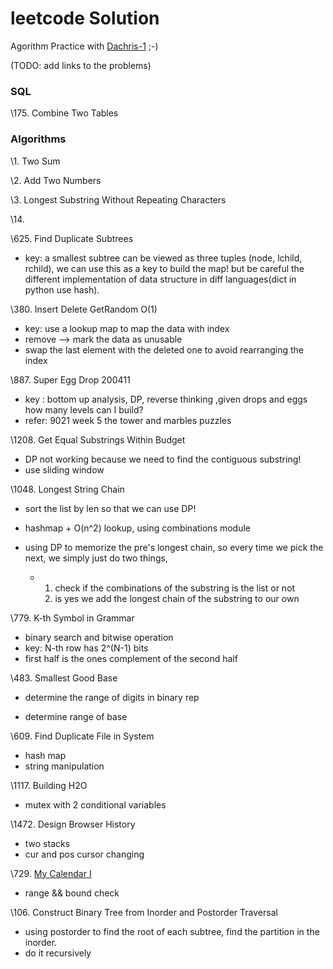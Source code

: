 # leetcode Solution
Agorithm Practice with [Dachris-1](https://github.com/Dachris-1) ;-)

(TODO: add links to the problems)

### SQL

\175. Combine Two Tables

### Algorithms

\1. Two Sum

\2. Add Two Numbers

\3. Longest Substring Without Repeating Characters

\14. 

\625. Find Duplicate Subtrees

- key: a smallest subtree can be viewed as three tuples (node, lchild, rchild), we can use this as a key to build the map! but be careful the different implementation of data structure in diff languages(dict in python use hash).

\380. Insert Delete GetRandom O(1)

- key: use a lookup map to map the data with index
- remove --> mark the data as unusable
- swap the last element with the deleted one to avoid rearranging the index

\\887. Super Egg Drop 200411

- key : bottom up analysis, DP, reverse thinking ,given drops and eggs how many levels can I build?
- refer: 9021 week 5 the tower and marbles puzzles

\1208. Get Equal Substrings Within Budget

- DP not working because we need to find the contiguous substring!
- use sliding window

\1048. Longest String Chain

- sort the list by len so that we can use DP!

- hashmap + O(n^2) lookup, using combinations module
- using DP to memorize the pre's longest chain, so every time we pick the next, we simply just do two things, 
  - 1. check  if the combinations of the substring is the list or not
    2. is yes we add the longest chain of the substring to our own

\779. K-th Symbol in Grammar

- binary search and bitwise operation
- key: N-th row has 2^(N-1) bits
- first half is the ones complement of the second half

\483. Smallest Good Base

- determine the range of digits in binary rep

- determine range of base

\609. Find Duplicate File in System

- hash map
- string manipulation

\1117. Building H2O

- mutex with 2 conditional variables

\1472. Design Browser History

- two stacks
- cur and pos cursor changing

\729. [ My Calendar I](https://leetcode.com/problems/my-calendar-i)  

- range && bound check

\106. Construct Binary Tree from Inorder and Postorder Traversal

- using postorder to find the root of each subtree, find the partition in the inorder. 
- do it recursively
